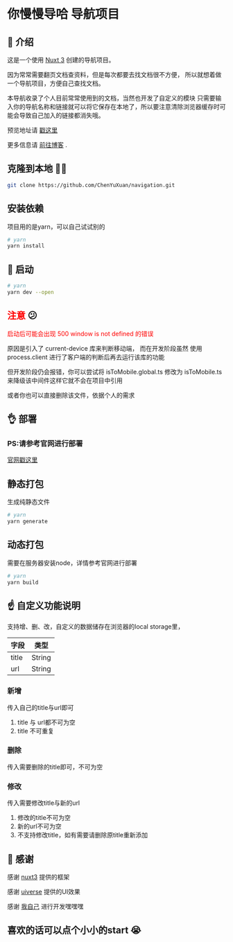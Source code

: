 # 你慢慢导哈 导航项目

## 🙌 介绍

这是一个使用 [Nuxt 3](https://nuxt.com/) 创建的导航项目。

因为常常需要翻页文档查资料，但是每次都要去找文档很不方便，
所以就想着做一个导航项目，方便自己查找文档。

本导航收录了个人目前常常使用到的文档，当然也开发了自定义的模块
只需要输入你的导航名称和链接就可以将它保存在本地了，所以要注意清除浏览器缓存时可能会导致自己加入的链接都消失哦。

预览地址请 [戳这里]()

更多信息请 [前往博客](https://nuxt.com/docs/getting-started/introduction) .

## 克隆到本地 😮‍💨

```bash
git clone https://github.com/ChenYuXuan/navigation.git
```

## 安装依赖

项目用的是yarn，可以自己试试别的

```bash
# yarn
yarn install
```

## 👐  启动


```bash
# yarn
yarn dev --open
```
## <font color=red>注意</font>  😕 

<font color=red>启动后可能会出现 500 window is not defined 的错误</font>

原因是引入了 current-device 库来判断移动端，
而在开发阶段虽然 使用 process.client 进行了客户端的判断后再去运行该库的功能

但开发阶段仍会报错，你可以尝试将 isToMobile.global.ts 修改为 isToMobile.ts 来降级该中间件这样它就不会在项目中引用

或者你也可以直接删除该文件，依据个人的需求

## 👌 部署 

### PS:请参考官网进行部署
[官网戳这里](https://nuxt.com.cn/docs/getting-started/deployment)


## 静态打包

生成纯静态文件
 
```bash
# yarn
yarn generate
```
## 动态打包

需要在服务器安装node，详情参考官网进行部署

```bash
# yarn
yarn build
```

## ☝ 自定义功能说明

支持增、删、改，自定义的数据储存在浏览器的local storage里，

| 字段      | 类型          |
| ----------- | ----------- |
| title       | String      |
| url         | String      |

### 新增

传入自己的title与url即可

1. title 与 url都不可为空
2.  title 不可重复

### 删除

传入需要删除的title即可，不可为空

### 修改

传入需要修改title与新的url


1. 修改的title不可为空
2. 新的url不可为空
2. 不支持修改title，如有需要请删除原title重新添加




## 🤝 感谢

感谢 [nuxt3](https://nuxt.com.cn/) 提供的框架

感谢 [uiverse](https://uiverse.io/) 提供的UI效果

感谢 [我自己](https://www.afreesoul.top/) 进行开发嘿嘿嘿

##  喜欢的话可以点个小小的start 😭